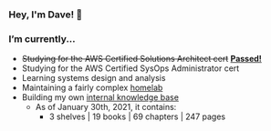 ### Hey, I'm Dave! 👋

<!--
**davelevine/davelevine** is a ✨ _special_ ✨ repository because its `README.md` (this file) appears on your GitHub profile.

Here are some ideas to get you started:

- 🔭 I’m currently working on ...
- 🌱 I’m currently learning ...
- 👯 I’m looking to collaborate on ...
- 🤔 I’m looking for help with ...
- 💬 Ask me about ...
- 📫 How to reach me: ...
- 😄 Pronouns: ...
- ⚡ Fun fact: ...
-->

### I’m currently...
- ~~Studying for the AWS Certified Solutions Architect cert~~ [**Passed!**](https://raw.githubusercontent.com/davelevine/davelevine/master/AWS_Certificates/AWS%20Certified%20Solutions%20Architect%20-%20Associate%20certificate.png)
- Studying for the AWS Certified SysOps Administrator cert
- Learning systems design and analysis
- Maintaining a fairly complex [homelab](https://raw.githubusercontent.com/davelevine/davelevine/master/Network-Diagram-Final.png)
- Building my own [internal knowledge base](https://raw.githubusercontent.com/davelevine/davelevine/master/Bookstack_Shelves.png)
  - As of January 30th, 2021, it contains: 
    - 3 shelves | 19 books | 69 chapters | 247 pages
